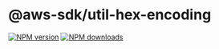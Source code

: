 # @aws-sdk/util-hex-encoding

[![NPM version](https://img.shields.io/npm/v/@aws-sdk/util-hex-encoding/beta.svg)](https://www.npmjs.com/package/@aws-sdk/util-hex-encoding)
[![NPM downloads](https://img.shields.io/npm/dm/@aws-sdk/util-hex-encoding.svg)](https://www.npmjs.com/package/@aws-sdk/util-hex-encoding)

